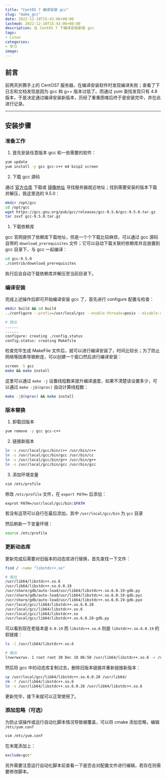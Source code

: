```yaml
---
title: "CentOS 7 编译安装 gcc"
slug: "make_gcc"
date: 2022-12-10T15:43:06+08:00
lastmod: 2022-12-10T15:43:06+08:00
description: 在 CentOS 7 下编译安装新版 gcc
tags:
- Linux
categories:
- 学习
image:
---
```


## 前言

前两天折腾手上的 CentOS7 服务器，在编译安装软件时发现编译失败；查看了下日志和文档发现是因为 gcc 和 g++ 版本过低了。而通过 yum 查找发现只有 4.8 版本，于是决定通过编译安装新版本，历经了重重困难后终于是安装完毕，并在此进行记录。

<!--more-->

---

## 安装步骤

### 准备工作

1. 首先安装任意版本 gcc 和一些需要的软件：

```bash
yum update
yum install -y gcc gcc-c++ m4 bzip2 screen
```

2. 下载 gcc 源码

通过 [官方仓库](https://gcc.gnu.org/pub/gcc/releases) 下载或 [镜像地址](https://gcc.gnu.org/mirrors.html) 寻找服务器就近地址；找到需要安装的版本下载并解压，我这里选的 9.5.0：

```bash
mkdir /opt/gcc
cd /opt/gcc
wget https://gcc.gnu.org/pub/gcc/releases/gcc-9.5.0/gcc-9.5.0.tar.gz
tar zxvf gcc-9.5.0.tar.gz
```

1. 下载依赖库

gcc 官网提供了依赖库下载地址，但是一个个下载比较麻烦，可以通过 gcc 源码自带的 `download_prerequisites` 文件；它可以自动下载关联的依赖库并且放置到 gcc 目录下，与 gcc 一起编译：

```bash
cd gcc-9.5.0
./contrib/download_prerequisites
```

执行后会自动下载依赖库并解压至当前目录下。

### 编译安装

完成上述操作后即可开始编译安装 gcc 了，首先进行 configure 配置与检查：

```bash
mkdir build && cd build
../configure --prefix=/usr/local/gcc --enable-threads=posix --disable-checking --disable-multilib --enable-languages=c,c++

# 输出
......
......
configure: creating ./config.status
config.status: creating Makefile
```

检查完毕生成 MakeFile 文件后，就可以进行编译安装了，时间比较长；为了防止网络等因素导致断连，可以创建一个窗口然后进行编译安装：

```bash
screen -S gcc
make && make install
```

这里可以通过 `make -j` 设置线程数来提升编译速度，如果不清楚该设置多少，可以通过 `make -j$(nproc)` 自动计算线程数：

```bash
make -j$(nproc) && make install
```

### 版本替换

1. 卸载旧版本

```bash
yum remove -y gcc gcc-c++
```

2. 链接新版本

```bash
ln -s /usr/local/gcc/bin/c++ /usr/bin/c++
ln -s /usr/local/gcc/bin/gcc /usr/bin/cc
ln -s /usr/local/gcc/bin/g++ /usr/bin/g++
ln -s /usr/local/gcc/bin/gcc /usr/bin/gcc
```

3. 添加环境变量

```bash
vim /etc/profile
```

修改 `/etc/profile` 文件，在 `export PATH=` 后添加：

```bash
exprot PATH=/usr/local/gcc/bin:$PATH
```

若没有这项可以自行在最后添加，其中 `/usr/local/gcc/bin` 为 `gcc` 目录

然后刷新一下变量环境：

```bash
source /etc/profile
```

### 更新动态库

更新完成后需要对旧版本的动态库进行替换，首先查找一下文件：

```bash
find / -name "libstdc++.so"

# 输出
/usr/lib64/libstdc++.so.6
/usr/lib64/libstdc++.so.6.0.19
/usr/share/gdb/auto-load/usr/lib64/libstdc++.so.6.0.19-gdb.py
/usr/share/gdb/auto-load/usr/lib64/libstdc++.so.6.0.19-gdb.pyc
/usr/share/gdb/auto-load/usr/lib64/libstdc++.so.6.0.19-gdb.pyo
/usr/local/gcc/lib64/libstdc++.so.6.0.28
/usr/local/gcc/lib64/libstdc++.so.6
/usr/local/gcc/lib64/libstdc++.so
/usr/local/gcc/lib64/libstdc++.so.6.0.28-gdb.py
```

可以看到现在老版本是 `6.0.19` 而 `libstdc++.so.6` 则是 `libstdc++.so.6.0.19` 的软链接：

```bash
ls -l /usr/lib64/libstdc++.so.6

# 输出
lrwxrwxrwx. 1 root root 30 Dec 10 06:50 /usr/lib64/libstdc++.so.6 -> /usr/lib64/libstdc++.so.6.0.19
```

然后将 gcc 中的动态库复制过去，删除旧版本链接并重新链接新版本：

```bash
cp /usr/local/gcc/lib64/libstdc++.so.6.0.28 /usr/lib64/
rm -f /usr/lib64/libstdc++.so.6
ln -s /usr/lib64/libstdc++.so.6.0.28 /usr/lib64/libstdc++.so.6
```

更新完毕，接下来就可以正常使用了。

### 添加忽略（可选）

为防止误操作或运行自动化脚本情况导致被覆盖，可以将 cmake 添加忽略，编辑 `/etc/yum.conf` 

```bash
vim /etc/yum.conf
```

在末尾添加上：

```bash
exclude=gcc*
```

另外需要注意运行自动化脚本前查看一下是否会对配置文件进行编辑，若存在则需要修改脚本。
